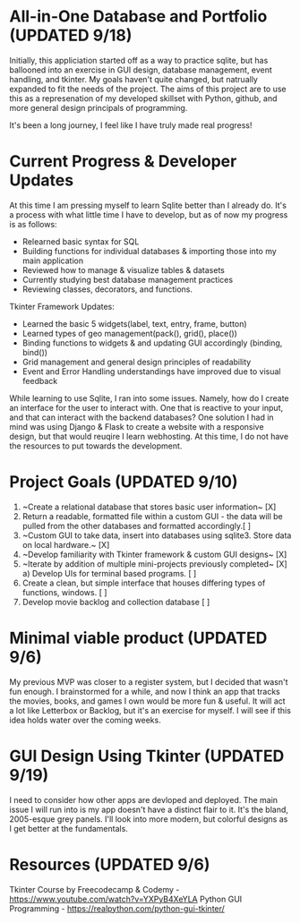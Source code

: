 # All-in-One Database and Portfolio (UPDATED 9/18)
Initially, this appliciation started off as a way to practice sqlite, but has ballooned into an exercise in GUI design, database management, event handling, and tkinter. My goals haven't quite changed, but natrually expanded to fit the needs of the project. The aims of this project are to use this as a represenation of my developed skillset with Python, github, and more general design principals of programming. 

It's been a long journey, I feel like I have truly made real progress!

# Current Progress & Developer Updates
At this time I am pressing myself to learn Sqlite better than I already do. It's a process with what little time I have to develop, but as of now my progress is as follows:
- Relearned basic syntax for SQL
- Building functions for individual databases & importing those into my main application
- Reviewed how to manage & visualize tables & datasets
- Currently studying best database management practices
- Reviewing classes, decorators, and functions.

Tkinter Framework Updates:
- Learned the basic 5 widgets(label, text, entry, frame, button)
- Learned types of geo management(pack(), grid(), place())
- Binding functions to widgets & and updating GUI accordingly (binding, bind())
- Grid management and general design principles of readability
- Event and Error Handling understandings have improved due to visual feedback

While learning to use Sqlite, I ran into some issues. Namely, how do I create an interface for the user to interact with. One that is reactive to your input, and that can interact with the backend databases? One solution I had in mind was using Django & Flask to create a website with a responsive design, but that would reuqire I learn webhosting. At this time, I do not have the resources to put towards the development. 

# Project Goals (UPDATED 9/10)
1) ~Create a relational database that stores basic user information~ [X]
2) Return a readable, formatted file within a custom GUI - the data will be pulled from the other databases and formatted accordingly.[ ] 
3) ~Custom GUI to take data, insert into databases using sqlite3. Store data on local hardware.~ [X]
4) ~Develop familiarity with Tkinter framework & custom GUI designs~ [X]
5) ~Iterate by addition of multiple mini-projects previously completed~ [X]
  a) Develop UIs for terminal based programs. [ ]
6) Create a clean, but simple interface that houses differing types of functions, windows. [ ]
7) Develop movie backlog and collection database [ ]

# Minimal viable product (UPDATED 9/6)
My previous MVP was closer to a register system, but I decided that wasn't fun enough. I brainstormed for a while, and now I think an app that tracks the movies, books, and games I own would be more fun & useful. It will act a lot like Letterbox or Backlog, but it's an exercise for myself. I will see if this idea holds water over the coming weeks.

# GUI Design Using Tkinter (UPDATED 9/19)
I need to consider how other apps are devloped and deployed. The main issue I will run into is my app doesn't have a distinct flair to it. It's the bland, 2005-esque grey panels. I'll look into more modern, but colorful designs as I get better at the fundamentals.

# Resources (UPDATED 9/6)
Tkinter Course by Freecodecamp & Codemy - https://www.youtube.com/watch?v=YXPyB4XeYLA
Python GUI Programming - https://realpython.com/python-gui-tkinter/
